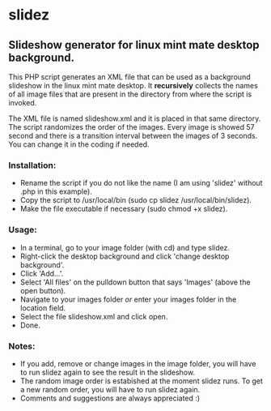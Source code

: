# slidez

## Slideshow generator for linux mint mate desktop background.

This PHP script generates an XML file that can be used as a background slideshow in the linux mint mate desktop. It __recursively__ collects the names of all image files that are present in the directory from where the script is invoked. 

The XML file is named slideshow.xml and it is placed in that same directory.
The script randomizes the order of the images. Every image is showed 57 second and there is a transition interval between the images of 3 seconds. You can change it in the coding if needed.

### Installation:
- Rename the script if you do not like the name (I am using 'slidez' without .php in this example).
- Copy the script to /usr/local/bin (sudo cp slidez /usr/local/bin/slidez).
- Make the file executable if necessary (sudo chmod +x slidez).

### Usage:
- In a terminal, go to your image folder (with cd) and type slidez.
- Right-click the desktop background and click 'change desktop background'.
- Click 'Add...'.
- Select 'All files' on the pulldown button that says 'Images' (above the open button).
- Navigate to your images folder _or_ enter your images folder in the location field.
- Select the file slideshow.xml and click open.
- Done.

### Notes:
- If you add, remove or change images in the image folder, you will have to run slidez again to see the result in the slideshow.
- The random image order is estabished at the moment slidez runs. To get a new random order, you will have to run slidez again.
- Comments and suggestions are always appreciated :)

